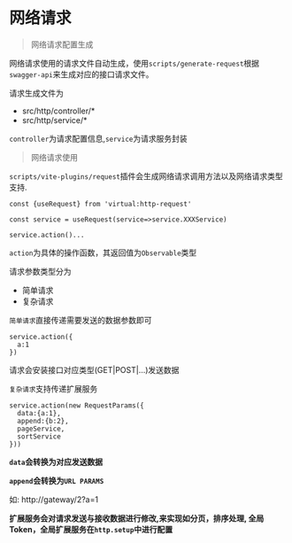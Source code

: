 # 网络请求

> 网络请求配置生成

网络请求使用的请求文件自动生成，使用`scripts/generate-request`根据`swagger-api`来生成对应的接口请求文件。

请求生成文件为

* src/http/controller/*
* src/http/service/*


`controller`为请求配置信息,`service`为请求服务封装


> 网络请求使用

`scripts/vite-plugins/request`插件会生成网络请求调用方法以及网络请求类型支持.

```
const {useRequest} from 'virtual:http-request'

const service = useRequest(service=>service.XXXService)

service.action()...
```

`action`为具体的操作函数，其返回值为`Observable`类型

请求参数类型分为

* 简单请求
* 复杂请求

`简单请求`直接传递需要发送的数据参数即可

```
service.action({
  a:1
})
```

请求会安装接口对应类型(GET|POST|...)发送数据

`复杂请求`支持传递扩展服务

```
service.action(new RequestParams({
  data:{a:1},
  append:{b:2},
  pageService,
  sortService
}))
```

**`data`会转换为对应发送数据**

**`append`会转换为`URL PARAMS`**

如: http://gateway/2?a=1

**扩展服务会对请求发送与接收数据进行修改,来实现如分页，排序处理, 全局Token，全局扩展服务在`http.setup`中进行配置**







